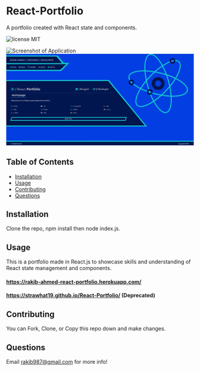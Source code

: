 # React-Portfolio
A portfolio created with React state and components.

![license MIT](https://img.shields.io/badge/license-MIT-blue.svg)

![Screenshot of Application](https://raw.githubusercontent.com/strawhat19/React-Portfolio/main/public/assets/developerMode.JPG)
![Screenshot of Application](https://raw.githubusercontent.com/strawhat19/React-Portfolio/main/public/assets/designMode.JPG)

## **Table of Contents**
* [Installation](#installation)
* [Usage](#usage)
* [Contributing](#contributing)
* [Questions](#questions)

## Installation
Clone the repo, npm install then node index.js.

## Usage
This is a portfolio made in React.js to showcase skills and understanding of React state management and components.
#### https://rakib-ahmed-react-portfolio.herokuapp.com/
#### https://strawhat19.github.io/React-Portfolio/ (Deprecated)

## Contributing
You can Fork, Clone, or Copy this repo down and make changes.

## Questions
Email rakib987@gmail.com for more info!